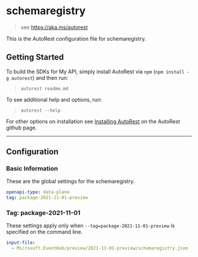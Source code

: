 # schemaregistry

> see https://aka.ms/autorest

This is the AutoRest configuration file for schemaregistry.

## Getting Started

To build the SDKs for My API, simply install AutoRest via `npm` (`npm install -g autorest`) and then run:

> `autorest readme.md`

To see additional help and options, run:

> `autorest --help`

For other options on installation see [Installing AutoRest](https://aka.ms/autorest/install) on the AutoRest github page.

---

## Configuration

### Basic Information

These are the global settings for the schemaregistry.

```yaml
openapi-type: data-plane
tag: package-2021-11-01-preview
```

### Tag: package-2021-11-01

These settings apply only when `--tag=package-2021-11-01-preview` is specified on the command line.

```yaml $(tag) == 'package-2021-11-01'
input-file:
  - Microsoft.EventHub/preview/2021-11-01-preview/schemaregistry.json
```
